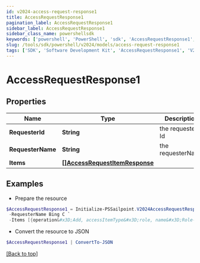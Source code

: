 ```yaml
---
id: v2024-access-request-response1
title: AccessRequestResponse1
pagination_label: AccessRequestResponse1
sidebar_label: AccessRequestResponse1
sidebar_class_name: powershellsdk
keywords: ['powershell', 'PowerShell', 'sdk', 'AccessRequestResponse1', 'V2024AccessRequestResponse1'] 
slug: /tools/sdk/powershell/v2024/models/access-request-response1
tags: ['SDK', 'Software Development Kit', 'AccessRequestResponse1', 'V2024AccessRequestResponse1']
---
```



# AccessRequestResponse1

## Properties

Name | Type | Description | Notes
------------ | ------------- | ------------- | -------------
**RequesterId** | **String** | the requester Id | [optional] 
**RequesterName** | **String** | the requesterName | [optional] 
**Items** | [**[]AccessRequestItemResponse**](access-request-item-response) |  | [optional] 

## Examples

- Prepare the resource
```powershell
$AccessRequestResponse1 = Initialize-PSSailpoint.V2024AccessRequestResponse1  -RequesterId 2c91808a77ff216301782327a50f09bf `
 -RequesterName Bing C `
 -Items [{operation&#x3D;Add, accessItemType&#x3D;role, name&#x3D;Role-1, decision&#x3D;APPROVED, description&#x3D;The role descrition, sourceId&#x3D;8a80828f643d484f01643e14202e206f, sourceName&#x3D;Source1, approvalInfos&#x3D;[{name&#x3D;John Snow, id&#x3D;8a80828f643d484f01643e14202e2000, status&#x3D;Approved}]}]
```

- Convert the resource to JSON
```powershell
$AccessRequestResponse1 | ConvertTo-JSON
```


[[Back to top]](#) 

